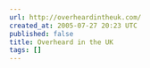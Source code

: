 ```yaml
---
url: http://overheardintheuk.com/
created_at: 2005-07-27 20:23 UTC
published: false
title: Overheard in the UK
tags: []
---
```



